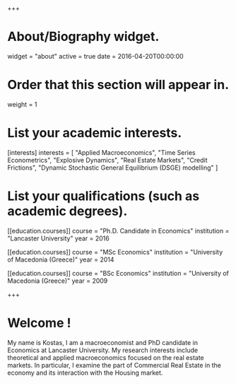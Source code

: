 +++
# About/Biography widget.
widget = "about"
active = true
date = 2016-04-20T00:00:00

# Order that this section will appear in.
weight = 1

# List your academic interests.
[interests]
  interests = [
    "Applied Macroeconomics",
    "Time Series Econometrics",
    "Explosive Dynamics",
    "Real Estate Markets",
    "Credit Frictions",
    "Dynamic Stochastic General Equilibrium (DSGE) modelling"
  ]

# List your qualifications (such as academic degrees).

[[education.courses]]
  course = "Ph.D. Candidate in Economics"
  institution = "Lancaster University"
  year = 2016

[[education.courses]]
  course = "MSc Economics"
  institution = "University of Macedonia (Greece)"
  year = 2014

[[education.courses]]
  course = "BSc Economics"
  institution = "University of Macedonia (Greece)"
  year = 2009
 
+++

# Welcome !
 
My name is Kostas, I am a macroeconomist and PhD candidate in Economics at Lancaster University. My research interests include theoretical and applied macroeconomics focused on the real estate markets. In particular, I examine the part of Commercial Real Estate in the economy and its interaction with the Housing market.